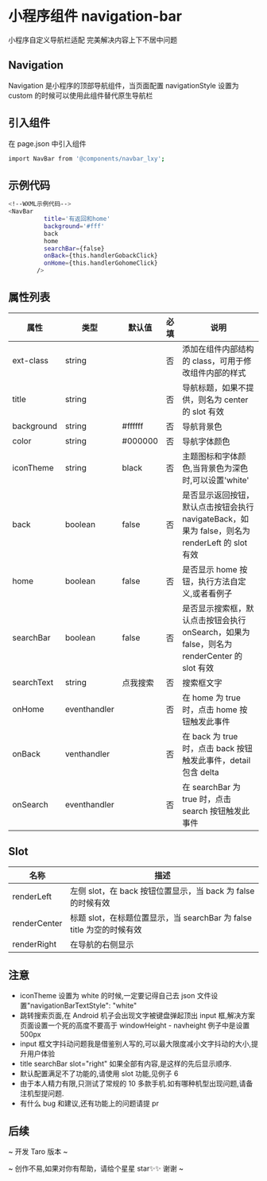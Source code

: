 # 小程序组件 navigation-bar

小程序自定义导航栏适配 完美解决内容上下不居中问题

## Navigation

Navigation 是小程序的顶部导航组件，当页面配置 navigationStyle 设置为 custom 的时候可以使用此组件替代原生导航栏

## 引入组件

在 page.json 中引入组件

```bash
import NavBar from '@components/navbar_lxy';
```

## 示例代码

```bash
<!--WXML示例代码-->
<NavBar
          title='有返回和home'
          background='#fff'
          back
          home
          searchBar={false}
          onBack={this.handlerGobackClick}
          onHome={this.handlerGohomeClick}
        />
```

## 属性列表

| 属性       | 类型         | 默认值   | 必填 | 说明                                                                                            |
| ---------- | ------------ | -------- | ---- | ----------------------------------------------------------------------------------------------- |
| ext-class  | string       |          | 否   | 添加在组件内部结构的 class，可用于修改组件内部的样式                                            |
| title      | string       |          | 否   | 导航标题，如果不提供，则名为 center 的 slot 有效                                                |
| background | string       | #ffffff  | 否   | 导航背景色                                                                                      |
| color      | string       | #000000  | 否   | 导航字体颜色                                                                                    |
| iconTheme  | string       | black    | 否   | 主题图标和字体颜色,当背景色为深色时,可以设置'white'                                             |
| back       | boolean      | false    | 否   | 是否显示返回按钮，默认点击按钮会执行 navigateBack，如果为 false，则名为 renderLeft 的 slot 有效 |
| home       | boolean      | false    | 否   | 是否显示 home 按钮，执行方法自定义,或者看例子                                                   |
| searchBar  | boolean      | false    | 否   | 是否显示搜索框，默认点击按钮会执行 onSearch，如果为 false，则名为 renderCenter 的 slot 有效     |
| searchText | string       | 点我搜索 | 否   | 搜索框文字                                                                                      |
| onHome     | eventhandler |          | 否   | 在 home 为 true 时，点击 home 按钮触发此事件                                                    |
| onBack     | venthandler  |          | 否   | 在 back 为 true 时，点击 back 按钮触发此事件，detail 包含 delta                                 |
| onSearch   | eventhandler |          | 否   | 在 searchBar 为 true 时，点击 search 按钮触发此事件                                             |

## Slot

| 名称         | 描述                                                                  |
| ------------ | --------------------------------------------------------------------- |
| renderLeft   | 左侧 slot，在 back 按钮位置显示，当 back 为 false 的时候有效          |
| renderCenter | 标题 slot，在标题位置显示，当 searchBar 为 false title 为空的时候有效 |
| renderRight  | 在导航的右侧显示                                                      |

## 注意

- iconTheme 设置为 white 的时候,一定要记得自己去 json 文件设置"navigationBarTextStyle": "white"
- 跳转搜索页面,在 Android 机子会出现文字被键盘弹起顶出 input 框,解决方案页面设置一个死的高度不要高于 windowHeight - navheight 例子中是设置 500px
- input 框文字抖动问题我是借鉴别人写的,可以最大限度减小文字抖动的大小,提升用户体验
- title searchBar slot="right" 如果全部有内容,是这样的先后显示顺序.
- 默认配置满足不了功能的,请使用 slot 功能,见例子 6
- 由于本人精力有限,只测试了常规的 10 多款手机.如有哪种机型出现问题,请备注机型提问题.
- 有什么 bug 和建议,还有功能上的问题请提 pr

## 后续

~
开发 Taro 版本
~

~
创作不易,如果对你有帮助，请给个星星 star✨✨ 谢谢
~
